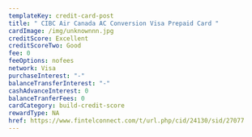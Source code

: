 ```yaml
---
templateKey: credit-card-post
title: " CIBC Air Canada AC Conversion Visa Prepaid Card "
cardImage: /img/unknownnn.jpg
creditScore: Excellent
creditScoreTwo: Good
fee: 0
feeOptions: nofees
network: Visa
purchaseInterest: "-"
balanceTransferInterest: "-"
cashAdvanceInterest: 0
balanceTranferFees: 0
cardCategory: build-credit-score
rewardType: NA
href: https://www.fintelconnect.com/t/url.php/cid/24130/sid/27077
---
```

